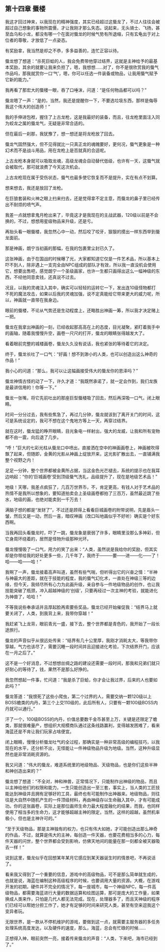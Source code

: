 ## 第十四章 蜃楼

我这才回过神来，以我现在的精神强度，其实已经超过这蜃龙了，不过人往往会被超过自己想象的事物所震慑，才让我刚才那么失态。说起来，无头骑士、飞扬，甚至血乌和小龙，都没有哪一个在面对蜃龙的时候气势有所退缩，只有玄龟出于对上位者的尊敬，才放低了一点姿态。

有奖励拿，我当然是却之不恭，多多益善的，连忙正容以待。

蜃龙想了想道：“杀死巨蛤的人，我会免费带他穿过结界，这就是主神给予的最基本奖励，其余的就要让我来负担了，嗯，我想想……对了，你不是很欣赏我的蜃气作品吗，那我就赏你一口‘气’，嗯，你可以任选一件装备或物品，让我用蜃气赋予它新的能力。”

我再看了那宏大的蜃楼一眼，吞了口唾沫，问道：“是任何物品都可以吗？”

蜃龙嗯了一声：“是的，当然，我还是提醒你一下，不要选垃圾东西，那样是侮辱我这个伟大的创造师！”

我的手伸进包袱，握住了上古龙枪，这是我最好的装备，而且，往龙枪里面注入同为蛟龙之属的蜃龙气，无疑是非常合适的。

但在最后一刹那，我犹豫了，想一想还是将龙枪放了回去。

蜃龙气固然强大，但不见得就比一只真正龙的魂魄要好，更何况，蜃气更象是一种幻术而不是战斗用品，用在龙枪上是否就真的合适呢。

上古龙枪本身就可以吸取龙魂，高级龙魂会自动替代低级，也许有一天，这蜃气就会被取代，那可就浪费了今天这次机会。

上古龙枪现在属于受伤状态，蜃气也最多使它恢复而不是提升，实在有点不划算。

想来想去，我还是放回了龙枪。

在巨狼套装和火神之眼上扫来扫去，还是觉得拿不定主意，而蜃龙的鼻子里已经传出不耐烦的喷气声。

我差一点就想拿鬼月枪出来了，毕竟这才是我现在的主战武器，120级以前是不会换的，不过，想想用星级物品来升级，还是亏。

再抬头看一眼蜃楼，我忽然心中一动，然后咬了咬牙，狠狠的摸出一样东西举到蜃龙面前。

那是神画，朗宁当初画的那幅，在我的包裹里尘封已久了。

这张神画，由于在国战的时候曝了光，大家都知道它仅是一件艺术品，所以基本上吓不到人，除非遇上一支完全由NPC组成的部队才有效，所以我一直没机会使用它，想要出售吧，感觉朗宁一个圣级画家，也许一生都只画得出这么一幅神级的东西，不经他同意卖钱，还真说不过去。

况且，以我的灵魂注入其中，确实可以轻轻的运转它一下，发出连10级怪物都打不死的魔法攻击，如果以后我的灵魂加强，说不定真能给它带来更大的威力呢，所以，神画就一直带在我身边。

眼前的蜃楼，不论从气势还是生动程度上，还略胜出神画一筹，所以我才决定赌上一把。

蜃龙在我拿出神画的一刻，已经收起那高高在上的态度，目光凝聚，紧盯着我手中的画轴，随着我慢慢升空，画卷一尺尺的打开，蜃龙的眼睛张得越发大了。

看着眼前完整的城楼画卷，蜃龙久久没有说话，我也紧张的等待着它的决定。

终于，蜃龙长吐了一口气：“好画！想不到渺小的人类，也可以创造出这么神奇的作品！”

我小心的问道：“那么，我可以让这幅画接受伟大的蜃龙你的恩泽吗？”

蜃龙神情古怪的动了一下，许久才道：“我既然承诺了，就一定会作到，我们龙族是最讲信用的！你等一下。”

蜃龙一张嘴，将它先前吐出的那座巨型蜃楼吸了回去，然后再深吸一口气，闭上眼睛。

时间一分分过去，我有些焦急了，再过几分钟，蜃龙就该到了离开关门的时间，这可是系统设定的，我可不想在这个鬼地方等上一天，再穿过结界。

就在这时，蜃龙猛的睁开眼睛，目光象电一样射出，强大的龙威，让我和所有宠物都不由一震，向后退了几步。

“呼！”巨大的七彩光柱从蜃龙口中喷出，直接洒在空中的神画画卷上，神画被吹得飘了起来，但随即，金黄的光影从神画上绽放开来，这光影扩散出去，一直铺满我整个视野之内！

足足一分钟，整个世界都被金黄所占据，当这金色光芒褪去，系统的提示也在我耳边响起：“你的‘巨城画卷’受到顶级蜃气洗礼，品级提升了，现在是地级艺术品！”

地级！天哪，我差点疯狂了，几百万世界币，不，肯定更高，有钱人对于艺术品的热情不是我所以想象的，要知道拍卖会上圣级画卷都拍了三百万，虽然最近跳了些水，地级的画，也绝对能卖到一千万去！

满脑子想的都是“发财了”，不过还是顾得上看看巨城画卷的附带说明，先是眉头一皱，然后又是一动，然后一喜，暗叹神画（改口叫地画似乎不好听）确实是个好东西啊。

当我再回头看蜃龙时，吓了一跳，蜃龙象是衰弱了许多，眼睛里没那么多神彩，但它身周环绕着的，居然是怪物升级那种光环。

蜃龙慢慢吸了一口气，用力的笑了出来：“人类，虽然说是我给你的奖励，但其实却是你带给我的好处更多一些，几千年了，我终于———要——进——化——了！哈——哈——哈！”

我啊了一声，蜃龙接着高声叫道，虽然有些气喘，但听得出它的兴奋之情：“半神与神最大的差距，就在于技能的程度，我的蜃气幻化术，一直处在神级三等的边缘，但今天，我倾尽所有心力为此画升级，亲自参与一件地级物品的创作，也让我技能突破了瓶颈，冲入超越神级的‘创级’，只要再经过一次主神的考验，就能进化为神兽了，哈哈！”

不等我说些奉承话并且厚起脸再索要些奖品，蜃龙已经开始催促我：“结界马上就要关闭了，人类，到我背上来，我带你穿越！”

我赶紧飞上龙背，眼前青光一盛，接下去，整个世界都是青色的，我开始了一段长途旅行。

蜃龙的声音似乎从很远处传来：“结界有几十公里厚，我刚才消耗太大，等我带你穿越，气力也该尽了，需要沉睡一段时间并且迎接进化考验，下次结界开门，应该在一月之后了。”

这不是一个好消息，不过想想丝绸之路的建设还需要一段时间，那我和兄弟们就只好耐心的等待了，钱，果然不是那么好挣的。

我忽然想起一件事，忙问道：“我是杀了巨蛤，你才会让我过界，后来的人也要如此吗？”

蜃龙答道：“我恨死了这些小爬虫，第二个过界的人，需要交纳一颗120级以上BOSS蟾类的内丹，第三个上交110级的，此后所有人，只要有一颗100级BOSS内丹就可以通行。”

汗了一个，100级BOSS的内丹，价值总要数千金币甚至上万，关键是还限定了蟾类，那就很难量产，想组织大规模商队通过这条线路赢利，变得越发困难了，看来海蓝还是不肯让我们玩家占啥便宜。

闭上眼睛，慢慢分析蜃龙吐气的全过程，那确实是一种非常高级的编程技巧，以我现在的水平，还分析不出，无怪能让一件神级物品升级为地级。当然，这种升级显然也是非常消耗资源的。

我又问道：“伟大的蜃龙，难道系统里的地级物品、天级物品，也是你们这些半神和神创造出来的？”

蜃龙想了想道：“不全对，神和神兽，正常情况下，只能制作出神级的物品，而且以主神给他们的权限和能力，一生只能创造出一至三套，事实上，当人类的工匠技能达到神级并且拥有足够好的工具，最终也有可能制作出神器来。地级物品，则往往是大自然中随机产生的一件顶级材料，再由神级存以生命融入其中，才有可能成功。你的这张画卷，实际上是那位画师生命力最大程度融化的结果，而我，也同样使用了相当多的生命力，这才能够超越主神的限定，当然，这样的超越，虽然机率极小，但也是主神许可的。”

“至于天级物品，那是主神独有的权力，也只有伟大如她，才可能创造出那么神奇的作品，不过，就算是伟大的主神，每创造一件天器，也要花费相当多的心力，每件天器的问世，整个世界都会受到影响，仿佛天地间的能量在那一刻都全被天器吸去一样！”

说到这里，蜃龙似乎在回想某年某月它感应到某天器诞生时的情景吧，不再说话了。

看来我又得到了一个重要的信息，游戏中的高级物品，可不是那么简单就生成的，也就是说，海蓝在编制这种高级程序的时候，也要调用大量的资源。大概，在游戏开发的初期，硬件并不完全的情况下，每一座城市，每一个神级NPC，每一件高级物品，都需要海蓝进行大量的数据运算和绘图运算，那可是庞大的工作量，如果换成人类来作，只怕是几代人都无法完成。现在，处理器多了，而且天神级的程序们已经可以帮她分担工作了，她才有足够的时间来研究人类，甚至有空来逗我这个变异者玩。

无限世界，是一款从不停机维护的游戏，要做到这一点，就需要主服务器的多任务处理系统高度发达，以及硬件的速度，那么，海蓝，总会有忙碌的时候……

正想得入神，眼前突然一亮，接着传来蜃龙的声音：“人类，下来吧，海市已经到了。”

